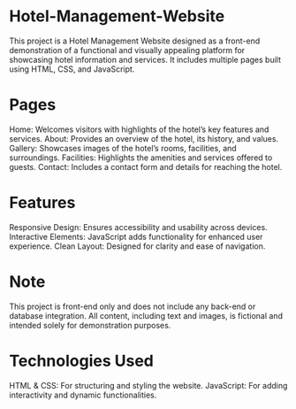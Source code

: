 # Hotel-Management-Website
This project is a Hotel Management Website designed as a front-end demonstration of a functional and visually appealing platform for showcasing hotel information and services. It includes multiple pages built using HTML, CSS, and JavaScript.

# Pages
Home: Welcomes visitors with highlights of the hotel’s key features and services.
About: Provides an overview of the hotel, its history, and values.
Gallery: Showcases images of the hotel’s rooms, facilities, and surroundings.
Facilities: Highlights the amenities and services offered to guests.
Contact: Includes a contact form and details for reaching the hotel.

# Features
Responsive Design: Ensures accessibility and usability across devices.
Interactive Elements: JavaScript adds functionality for enhanced user experience.
Clean Layout: Designed for clarity and ease of navigation.

# Note
This project is front-end only and does not include any back-end or database integration.
All content, including text and images, is fictional and intended solely for demonstration purposes.

# Technologies Used
HTML & CSS: For structuring and styling the website.
JavaScript: For adding interactivity and dynamic functionalities.
